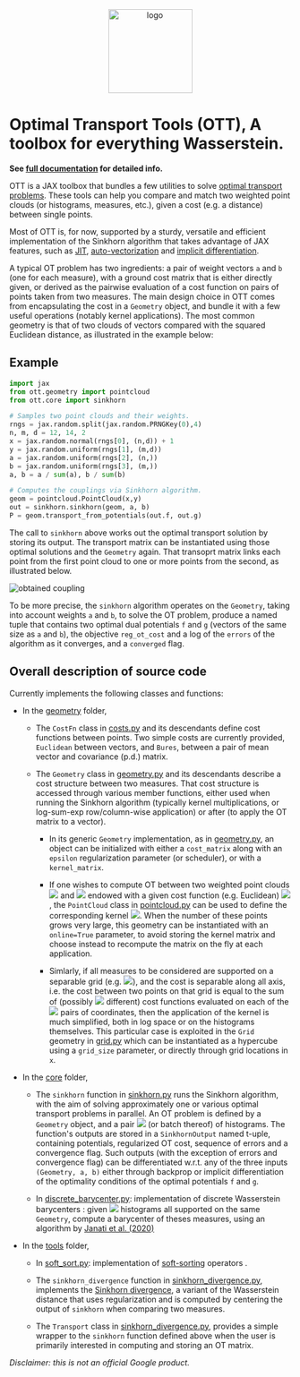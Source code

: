 <div align="center">
<img src="https://github.com/google-research/ott/raw/master/docs/logoOTT.png" alt="logo"  width="150"></img>
</div>

# Optimal Transport Tools (OTT), A toolbox for everything Wasserstein.

**See [full documentation](https://ott-jax.readthedocs.io/en/latest/) for detailed info.**

OTT is a JAX toolbox that bundles a few utilities to solve [optimal transport problems](https://arxiv.org/abs/1803.00567). These tools can help you compare
and match two weighted point clouds (or histograms, measures, etc.), given a cost (e.g. a distance) between single points.

Most of OTT is, for now, supported by a sturdy, versatile and efficient implementation of the Sinkhorn algorithm that takes advantage of JAX features, such as [JIT](https://jax.readthedocs.io/en/latest/notebooks/quickstart.html#Using-jit-to-speed-up-functions), [auto-vectorization](https://jax.readthedocs.io/en/latest/notebooks/quickstart.html#Auto-vectorization-with-vmap) and [implicit differentiation](https://jax.readthedocs.io/en/latest/notebooks/Custom_derivative_rules_for_Python_code.html).

A typical OT problem has two ingredients: a pair of weight vectors `a` and `b` (one for each measure), with a ground cost matrix that is either directly given, or derived as the pairwise evaluation of a cost function on pairs of points taken from two measures. The main design choice in OTT comes from encapsulating the cost in a `Geometry` object, and bundle it with a few useful operations (notably kernel applications). The most common geometry is that of two clouds of vectors compared with the squared Euclidean distance, as illustrated in the example below:

## Example

```py
import jax
from ott.geometry import pointcloud
from ott.core import sinkhorn

# Samples two point clouds and their weights.
rngs = jax.random.split(jax.random.PRNGKey(0),4)
n, m, d = 12, 14, 2
x = jax.random.normal(rngs[0], (n,d)) + 1
y = jax.random.uniform(rngs[1], (m,d))
a = jax.random.uniform(rngs[2], (n,))
b = jax.random.uniform(rngs[3], (m,))
a, b = a / sum(a), b / sum(b)

# Computes the couplings via Sinkhorn algorithm.
geom = pointcloud.PointCloud(x,y)
out = sinkhorn.sinkhorn(geom, a, b)
P = geom.transport_from_potentials(out.f, out.g)
```

The call to `sinkhorn` above works out the optimal transport solution by storing its output. The transport matrix can be instantiated using those optimal solutions and the `Geometry` again. That transoprt matrix links each point from the first point cloud to one or more points from the second, as illustrated below.

![obtained coupling](./images/couplings.png)

To be more precise, the `sinkhorn` algorithm operates on the `Geometry`,
taking into account weights `a` and `b`, to solve the OT problem, produce a named tuple that contains two optimal dual potentials `f` and `g` (vectors of the same size as `a` and `b`), the objective `reg_ot_cost` and a log of the `errors` of the algorithm as it converges, and a `converged` flag.

## Overall description of source code

Currently implements the following classes and functions:

-   In the [geometry](ott/geometry) folder,

    -   The `CostFn` class in [costs.py](ott/geometry/costs.py) and its descendants define cost functions between points. Two simple costs are currently provided, `Euclidean` between vectors, and `Bures`, between a pair of mean vector and covariance (p.d.) matrix.

    -   The `Geometry` class in [geometry.py](ott/geometry/geometry.py) and its descendants describe a cost structure between two measures. That cost structure is accessed through various member functions, either used when running the Sinkhorn algorithm (typically kernel multiplications, or log-sum-exp row/column-wise application) or after (to apply the OT matrix to a vector).

        -   In its generic `Geometry` implementation, as in [geometry.py](ott/geometry/geometry.py), an object can be initialized with either a `cost_matrix` along with an `epsilon` regularization parameter (or scheduler), or with a `kernel_matrix`.

        -   If one wishes to compute OT between two weighted point clouds
            <img src="https://render.githubusercontent.com/render/math?math=%24x%3D(x_1%2C%20%5Cdots%2C%20x_n)%24"> and <img src="https://render.githubusercontent.com/render/math?math=%24y%3D(y_1%2C%20%5Cdots%2C%20y_m)%24"> endowed with a
            given cost function (e.g. Euclidean) <img src="https://render.githubusercontent.com/render/math?math=%24c%24">, the `PointCloud`
            class in [pointcloud.py](ott/geometry/grid.py) can be used to define the corresponding kernel
            <img src="https://render.githubusercontent.com/render/math?math=%24K_%7Bij%7D%3D%5Cexp(-c(x_i%2Cy_j)%2F%5Cepsilon)%24">. When the number of these points grows very large, this geometry can be instantiated with an `online=True` parameter, to avoid storing the kernel matrix and choose instead to recompute the matrix on the fly at each application.

        -   Simlarly, if all measures to be considered are supported on a
            separable grid (e.g. <img src="https://render.githubusercontent.com/render/math?math=%24%5C%7B1%2C...%2Cn%5C%7D%5Ed%24">), and the cost is separable
            along all axis, i.e. the cost between two points on that
            grid is equal to the sum of (possibly <img src="https://render.githubusercontent.com/render/math?math=%24d%24"> different) cost
            functions evaluated on each of the <img src="https://render.githubusercontent.com/render/math?math=%24d%24"> pairs of coordinates, then
            the application of the kernel is much simplified, both in log space
            or on the histograms themselves. This particular case is exploited in the `Grid` geometry in [grid.py](ott/geometry/grid.py) which can be instantiated as a hypercube using a `grid_size` parameter, or directly through grid locations in `x`.

-   In the [core](ott/core) folder,
    -   The `sinkhorn` function in [sinkhorn.py](ott/core/sinkhorn.py) runs the Sinkhorn algorithm, with the aim of solving approximately one or various optimal transport problems in parallel. An OT problem is defined by a `Geometry` object, and a pair <img src="https://render.githubusercontent.com/render/math?math=%24(a%2C%20b)%24"> (or batch thereof) of histograms. The function's outputs are stored in a `SinkhornOutput` named t-uple, containing potentials, regularized OT cost, sequence of errors and a convergence flag. Such outputs (with the exception of errors and convergence flag) can be differentiated w.r.t. any of the three inputs `(Geometry, a, b)` either through backprop or implicit differentiation of the optimality conditions of the optimal potentials `f` and `g`.

    -   In [discrete_barycenter.py](ott/tools/discrete_barycenter.py): implementation of discrete Wasserstein barycenters : given <img src="https://render.githubusercontent.com/render/math?math=%24N%24"> histograms all supported on the same `Geometry`, compute a barycenter of theses measures, using an algorithm by [Janati et al. (2020)](https://arxiv.org/abs/2006.02575)

-   In the [tools](ott/tools) folder,

    -   In [soft_sort.py](ott/tools/soft_sort.py): implementation of
        [soft-sorting](https://papers.nips.cc/paper/2019/hash/d8c24ca8f23c562a5600876ca2a550ce-Abstract.html)
        operators .

    -   The `sinkhorn_divergence` function in [sinkhorn_divergence.py](ott/tools/sinkhorn_divergence.py), implements the
        [Sinkhorn divergence](http://proceedings.mlr.press/v84/genevay18a.html),
        a variant of the Wasserstein distance that uses regularization and is
        computed by centering the output of `sinkhorn` when comparing two
        measures.

    -   The `Transport` class in [sinkhorn_divergence.py](ott/tools/transport.py), provides a simple wrapper to the `sinkhorn` function defined above when the user is primarily interested in computing and storing an OT matrix.

_Disclaimer: this is not an official Google product._
